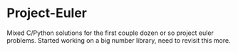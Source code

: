 # Project-Euler
Mixed C/Python solutions for the first couple dozen or so project euler problems. Started working on a big number library, need to revisit this more.

